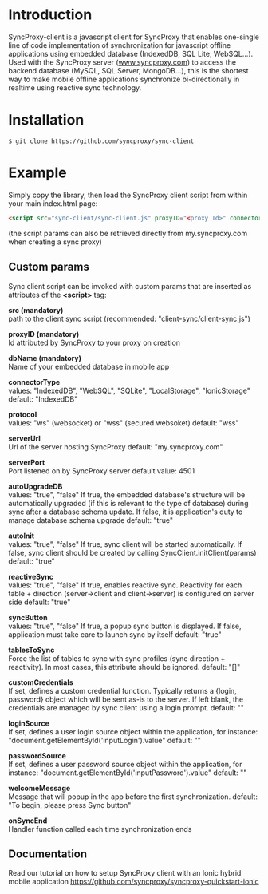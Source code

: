 
# Introduction
SyncProxy-client is a javascript client for SyncProxy that enables one-single line of code implementation of synchronization for javascript offline applications using embedded database (IndexedDB, SQL Lite, WebSQL...). Used with the SyncProxy server (www.syncproxy.com) to access the backend database (MySQL, SQL Server, MongoDB...), this is the shortest way to make mobile offline applications synchronize bi-directionally in realtime using reactive sync technology.

# Installation
```
$ git clone https://github.com/syncproxy/sync-client
```
# Example
Simply copy the library, then load the SyncProxy client script from within your main index.html page:

```html
<script src="sync-client/sync-client.js" proxyID="<proxy Id>" connectorType="IndexedDB or WebSQL or SQLite or IonicStorage" dbName="your client db name"></script> 
```

(the script params can also be retrieved directly from my.syncproxy.com when creating a sync proxy)

## Custom params
Sync client script can be invoked with custom params that are inserted as attributes of the **&lt;script&gt;** tag:

**src (mandatory)**  
path to the client sync script (recommended: "client-sync/client-sync.js")

**proxyID (mandatory)**  
Id attributed by SyncProxy to  your proxy on creation

**dbName (mandatory)**  
Name of your embedded database in mobile app

**connectorType**  
values: "IndexedDB", "WebSQL", "SQLite", "LocalStorage", "IonicStorage"
default: "IndexedDB"

**protocol**  
values: "ws" (websocket) or "wss" (secured websoket)
default: "wss"

**serverUrl**  
Url of the server hosting SyncProxy
default: "my.syncproxy.com"

**serverPort**  
Port listened on by SyncProxy server
default value: 4501

**autoUpgradeDB**  
values: "true", "false"
If true, the embedded database's structure will be automatically upgraded (if this is relevant to the type of database) during sync after a database schema update.
If false, it is application's duty to manage database schema upgrade
default: "true"

**autoInit**  
values: "true", "false"
If true, sync client will be started automatically. If false, sync client should be created by calling SyncClient.initClient(params)
default: "true"

**reactiveSync**  
values: "true", "false"
If true, enables reactive sync. Reactivity for each table + direction (server->client and client->server) is configured on server side
default: "true"

**syncButton**  
values: "true", "false"
If true, a popup sync button is displayed. If false, application must take care to launch sync by itself
default: "true"

**tablesToSync**  
Force the list of tables to sync with sync profiles (sync direction + reactivity). In most cases, this attribute should be ignored.
default: "[]"

**customCredentials**  
If set, defines a custom credential function. Typically returns a {login, password} object which will be sent as-is to the server. If left blank, the credentials are managed by sync client using a login prompt.
default: ""

**loginSource**  
If set, defines a user login source object within the application, for instance: "document.getElementById('inputLogin').value"
default: ""

**passwordSource**  
If set, defines a user password source object within the application, for instance: "document.getElementById('inputPassword').value"
default: ""

**welcomeMessage**  
Message that will popup in the app before the first synchronization.
default: "To begin, please press Sync button"

**onSyncEnd**  
Handler function called each time synchronization ends

## Documentation
Read our tutorial on how to setup SyncProxy client with an Ionic hybrid mobile application
https://github.com/syncproxy/syncproxy-quickstart-ionic
